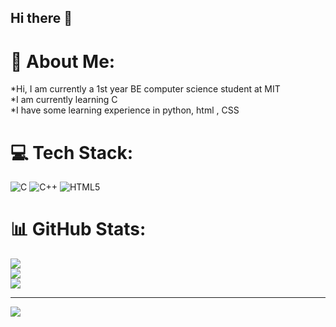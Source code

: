 ## Hi there 👋

# 💫 About Me:
*Hi, I am currently a 1st year BE computer science student at MIT<br>*I am currently learning C<br>*I have some learning experience in python, html , CSS


# 💻 Tech Stack:
![C](https://img.shields.io/badge/c-%2300599C.svg?style=for-the-badge&logo=c&logoColor=white) ![C++](https://img.shields.io/badge/c++-%2300599C.svg?style=for-the-badge&logo=c%2B%2B&logoColor=white) ![HTML5](https://img.shields.io/badge/html5-%23E34F26.svg?style=for-the-badge&logo=html5&logoColor=white)
# 📊 GitHub Stats:
![](https://github-readme-stats.vercel.app/api?username=kaushalravin&theme=dark&hide_border=false&include_all_commits=false&count_private=false)<br/>
![](https://github-readme-streak-stats.herokuapp.com/?user=kaushalravin&theme=dark&hide_border=false)<br/>
![](https://github-readme-stats.vercel.app/api/top-langs/?username=kaushalravin&theme=dark&hide_border=false&include_all_commits=false&count_private=false&layout=compact)

---
[![](https://visitcount.itsvg.in/api?id=kaushalravin&icon=0&color=0)](https://visitcount.itsvg.in)


